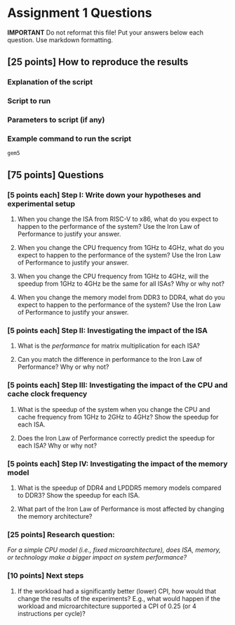 # Assignment 1 Questions

**IMPORTANT** Do not reformat this file!
Put your answers below each question.
Use markdown formatting.

## [25 points] How to reproduce the results

### Explanation of the script

### Script to run

### Parameters to script (if any)

### Example command to run the script

```shell
gem5
```

## [75 points] Questions

### [5 points each] Step I: Write down your hypotheses and experimental setup

1. When you change the ISA from RISC-V to x86, what do you expect to happen to the performance of the system? Use the Iron Law of Performance to justify your answer.

2. When you change the CPU frequency from 1GHz to 4GHz, what do you expect to happen to the performance of the system? Use the Iron Law of Performance to justify your answer.

3. When you change the CPU frequency from 1GHz to 4GHz, will the speedup from 1GHz to 4GHz be the same for all ISAs? Why or why not?

4. When you change the memory model from DDR3 to DDR4, what do you expect to happen to the performance of the system? Use the Iron Law of Performance to justify your answer.

### [5 points each] Step II: Investigating the impact of the ISA

1. What is the *performance* for matrix multiplication for each ISA?

2. Can you match the difference in performance to the Iron Law of Performance? Why or why not?

### [5 points each] Step III: Investigating the impact of the CPU and cache clock frequency

1. What is the speedup of the system when you change the CPU and cache frequency from 1GHz to 2GHz to 4GHz? Show the speedup for each ISA.

2. Does the Iron Law of Performance correctly predict the speedup for each ISA? Why or why not?

### [5 points each] Step IV: Investigating the impact of the memory model

1. What is the speedup of DDR4 and LPDDR5 memory models compared to DDR3? Show the speedup for each ISA.

2. What part of the Iron Law of Performance is most affected by changing the memory architecture?

### [25 points] Research question:

*For a simple CPU model (i.e., fixed microarchitecture), does ISA, memory, or technology make a bigger impact on system performance?*

### [10 points] Next steps

1. If the workload had a significantly better (lower) CPI, how would that change the results of the experiments? E.g., what would happen if the workload and microarchitecture supported a CPI of 0.25 (or 4 instructions per cycle)?
